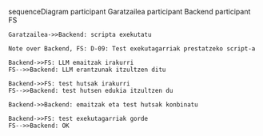 sequenceDiagram
    participant Garatzailea
    participant Backend
    participant FS

    Garatzailea->>Backend: scripta exekutatu

    Note over Backend, FS: D-09: Test exekutagarriak prestatzeko script-a

    Backend->>FS: LLM emaitzak irakurri
    FS-->>Backend: LLM erantzunak itzultzen ditu

    Backend->>FS: test hutsak irakurri
    FS-->>Backend: test hutsen edukia itzultzen du

    Backend->>Backend: emaitzak eta test hutsak konbinatu

    Backend->>FS: test exekutagarriak gorde
    FS-->>Backend: OK